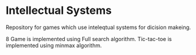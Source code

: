 # Intellectual Systems
Repository for games which use inteleqtual systems for dicision makeing.

8 Game is implemented using Full search algorithm.
Tic-tac-toe is implemented using minmax algorithm.
